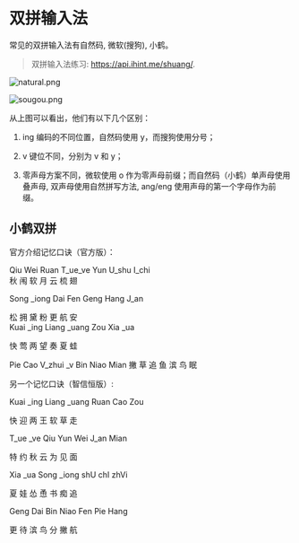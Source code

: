 # 双拼输入法

常见的双拼输入法有自然码, 微软(搜狗), 小鹤。

> 双拼输入法练习: https://api.ihint.me/shuang/. 

![natural.png](https://i.loli.net/2019/07/05/5d1f6a615859c94667.png)



![sougou.png](https://i.loli.net/2019/07/05/5d1f6a590f61791062.png)



从上图可以看出，他们有以下几个区别：

1. ing 编码的不同位置，自然码使用 y，而搜狗使用分号；

2. v 键位不同，分别为 v 和 y；

3. 零声母方案不同，微软使用 o 作为零声母前缀；而自然码（小鹤）单声母使用叠声母, 双声母使用自然拼写方法, ang/eng 使用声母的第一个字母作为前缀。

   



## 小鹤双拼

官方介绍记忆口诀（官方版）：

Qiu	Wei	Ruan	T_ue_ve	Yun	U_shu	I_chi		
秋	   闱	    软	       月	           云	     梳	     翅		

Song	_iong	Dai	Fen	Geng	Hang	J_an

松	       拥	      黛	  粉		更		航			安 	 	 	 	 	 	 	 	 	 	 	 
Kuai	_ing	Liang	_uang	Zou	Xia	_ua

快		莺		两			望		奏		夏		蛙

Pie	Cao	V_zhui	_v	Bin	Niao	Mian
撇		草		追		鱼	滨		鸟		眠



另一个记忆口诀（智信恒版）:

Kuai _ing Liang _uang Ruan Cao Zou

快	迎		两		王		软	草	走

T_ue _ve Qiu Yun Wei J_an Mian

特		约	秋 云	为 	见	面

Xia  _ua  Song  _iong  shU  	chI  zhVi

夏	娃	怂		恿		书		痴	 追

Geng   Dai  Bin  Niao  Fen  Pie  Hang

更			待	滨	鸟	分	撇	航

